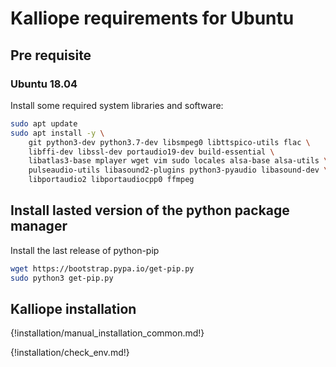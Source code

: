 # Kalliope requirements for Ubuntu

## Pre requisite

### Ubuntu 18.04

Install some required system libraries and software:

```bash
sudo apt update
sudo apt install -y \
    git python3-dev python3.7-dev libsmpeg0 libttspico-utils flac \
    libffi-dev libssl-dev portaudio19-dev build-essential \
    libatlas3-base mplayer wget vim sudo locales alsa-base alsa-utils \
    pulseaudio-utils libasound2-plugins python3-pyaudio libasound-dev \
    libportaudio2 libportaudiocpp0 ffmpeg 
```

## Install lasted version of the python package manager

Install the last release of python-pip
```bash
wget https://bootstrap.pypa.io/get-pip.py
sudo python3 get-pip.py
```

## Kalliope installation

{!installation/manual_installation_common.md!}

{!installation/check_env.md!}
